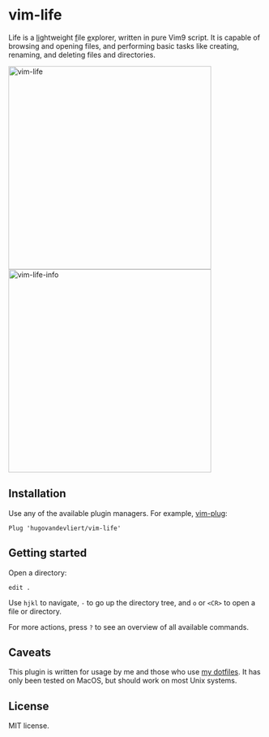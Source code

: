 # vim-life

Life is a <ins>li</ins>ghtweight <ins>f</ins>ile <ins>e</ins>xplorer, written in pure Vim9 script.
It is capable of browsing and opening files, and performing basic tasks like creating, renaming, and deleting files and directories.

<img width="400" alt="vim-life" src="https://github.com/hugovandevliert/vim-life/assets/25246106/3b4e397f-4ca9-4999-aab5-b798d313c18a"><img width="400" alt="vim-life-info" src="https://github.com/hugovandevliert/vim-life/assets/25246106/415ad77b-bcfd-4ef0-84b1-25d107876ea8">


## Installation

Use any of the available plugin managers. For example, [vim-plug](https://github.com/junegunn/vim-plug):

```
Plug 'hugovandevliert/vim-life'
```

## Getting started

Open a directory:

```
edit .
```

Use `hjkl` to navigate, `-` to go up the directory tree, and `o` or `<CR>` to open a file or directory.

For more actions, press `?` to see an overview of all available commands.

## Caveats

This plugin is written for usage by me and those who use [my dotfiles](https://github.com/hugovandevliert/dotfiles).
It has only been tested on MacOS, but should work on most Unix systems.

## License

MIT license.
